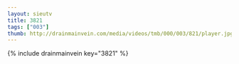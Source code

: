 ```yaml
--- 
layout: sieutv
title: 3821
tags: ["003"]
thumb: http://drainmainvein.com/media/videos/tmb/000/003/821/player.jpg
---
```

{% include drainmainvein key="3821" %} 
